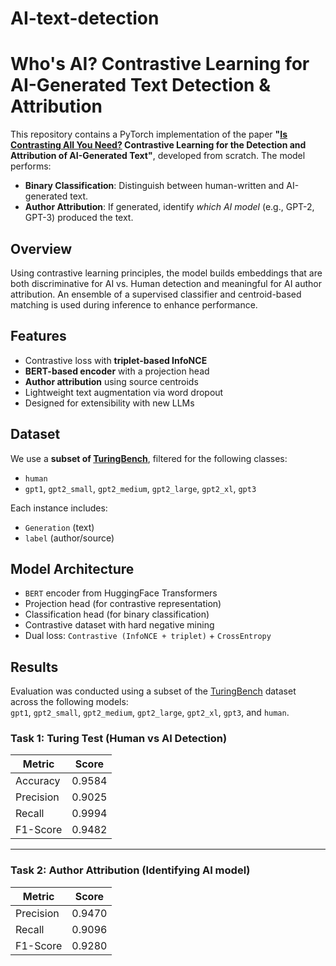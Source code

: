 # AI-text-detection

# Who's AI? Contrastive Learning for AI-Generated Text Detection & Attribution

This repository contains a PyTorch implementation of the paper **"[Is Contrasting All You Need?](https://arxiv.org/abs/2407.09364) Contrastive Learning for the Detection and Attribution of AI-Generated Text"**, developed from scratch. The model performs:

- **Binary Classification**: Distinguish between human-written and AI-generated text.
- **Author Attribution**: If generated, identify _which AI model_ (e.g., GPT-2, GPT-3) produced the text.

## Overview

Using contrastive learning principles, the model builds embeddings that are both discriminative for AI vs. Human detection and meaningful for AI author attribution. An ensemble of a supervised classifier and centroid-based matching is used during inference to enhance performance.

## Features

- Contrastive loss with **triplet-based InfoNCE**
- **BERT-based encoder** with a projection head
- **Author attribution** using source centroids
- Lightweight text augmentation via word dropout
- Designed for extensibility with new LLMs

## Dataset

We use a **subset of [TuringBench](https://github.com/Mani-iitb/AI-text-detection/blob/main/all_gpt_train.csv)**, filtered for the following classes:

- `human`
- `gpt1`, `gpt2_small`, `gpt2_medium`, `gpt2_large`, `gpt2_xl`, `gpt3`

Each instance includes:

- `Generation` (text)
- `label` (author/source)

## Model Architecture

- `BERT` encoder from HuggingFace Transformers
- Projection head (for contrastive representation)
- Classification head (for binary classification)
- Contrastive dataset with hard negative mining
- Dual loss: `Contrastive (InfoNCE + triplet)` + `CrossEntropy`

## Results

Evaluation was conducted using a subset of the [TuringBench](https://github.com/Mani-iitb/AI-text-detection/blob/main/all_gpt_train.csv) dataset across the following models:  
`gpt1`, `gpt2_small`, `gpt2_medium`, `gpt2_large`, `gpt2_xl`, `gpt3`, and `human`.

### Task 1: Turing Test (Human vs AI Detection)

| Metric    | Score  |
| --------- | ------ |
| Accuracy  | 0.9584 |
| Precision | 0.9025 |
| Recall    | 0.9994 |
| F1-Score  | 0.9482 |

---

### Task 2: Author Attribution (Identifying AI model)

| Metric    | Score  |
| --------- | ------ |
| Precision | 0.9470 |
| Recall    | 0.9096 |
| F1-Score  | 0.9280 |
